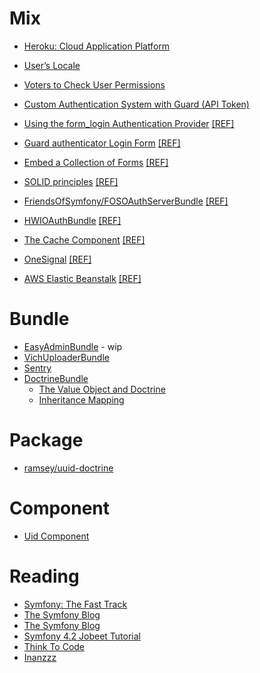 # Mix

- [Heroku: Cloud Application Platform](https://github.com/habibun/symfony/tree/3.0.0)

- [User’s Locale](https://github.com/habibun/symfony/tree/4.0.0)

- [Voters to Check User Permissions](https://github.com/habibun/symfony/tree/6.0.0)
   
- [Custom Authentication System with Guard (API Token)](https://github.com/habibun/symfony/tree/7.0.0)

- [Using the form_login Authentication Provider](https://github.com/habibun/symfony/tree/8.0.0) [[REF]](https://symfony.com/doc/current/security/form_login.html)

- [Guard authenticator Login Form](https://github.com/habibun/symfony/tree/9.0.0) [[REF]](https://symfony.com/doc/current/security/form_login_setup.html)

- [Embed a Collection of Forms](https://github.com/habibun/symfony/tree/10.0.0) [[REF]](https://symfony.com/doc/current/form/form_collections.html)

- [SOLID principles](https://github.com/habibun/symfony/tree/12.0.0) [[REF]](https://medium.com/analytics-vidhya/dependency-injection-and-solid-principles-with-symfony-the-geocoding-example-f18ad08ed20b)
    
- [FriendsOfSymfony/FOSOAuthServerBundle](https://github.com/habibun/symfony/tree/14.0.0) [[REF]](https://github.com/FriendsOfSymfony/FOSOAuthServerBundle)
   
- [HWIOAuthBundle](https://github.com/habibun/symfony/tree/15.0.0) [[REF]](https://github.com/hwi/HWIOAuthBundle)
   
- [The Cache Component](https://github.com/habibun/symfony/tree/17.0.0) [[REF]](https://codereviewvideos.com/course/symfony-cache)

- [OneSignal](https://github.com/habibun/symfony/tree/19.0.0) [[REF]](https://onesignal.com/)
   
- [AWS Elastic Beanstalk](https://github.com/habibun/symfony/tree/20.0.0) [[REF]](https://aws.amazon.com/elasticbeanstalk/)
   


# Bundle 
- [EasyAdminBundle](https://github.com/habibun/easy-admin-bundle) - wip
- [VichUploaderBundle](https://github.com/habibun/vich-uploader-bundle)
- [Sentry](https://github.com/habibun/sentry-symfony)
- [DoctrineBundle](https://github.com/habibun/doctrine-bundle)
  -  [The Value Object and Doctrine](https://github.com/habibun/doctrine-bundle/tree/feature-value-object)
  -  [Inheritance Mapping](https://github.com/habibun/doctrine-bundle/tree/feature-inheritance-mapping) 


# Package
- [ramsey/uuid-doctrine](https://github.com/habibun/ramsey-uuid-doctrine)


# Component
- [Uid Component](https://github.com/habibun/symfony-uid)


# Reading
- [Symfony: The Fast Track](https://symfony.com/book)
- [The Symfony Blog](https://symfony.com/blog/)
- [The Symfony Blog](https://symfony.com/blog/)
- [Symfony 4.2 Jobeet Tutorial](https://jobeet-tutorial.readthedocs.io/en/latest/)
- [Think To Code](https://www.thinktocode.com/)
- [Inanzzz](http://www.inanzzz.com/index.php/posts/symfony)

